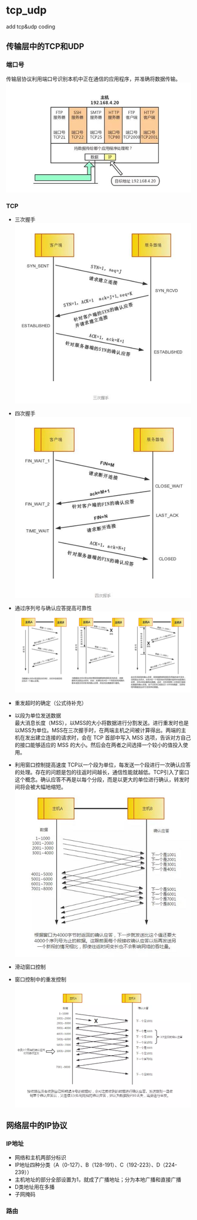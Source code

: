 # tcp_udp
add tcp&udp coding
## 传输层中的TCP和UDP
### 端口号
传输层协议利用端口号识别本机中正在通信的应用程序，并准确将数据传输。<br>
![](https://github.com/sjtujw/tcp_udp/raw/master/img/duankou.jpg)
### TCP
* 三次握手<br>
![](https://github.com/sjtujw/tcp_udp/raw/master/img/shakehands3.jpg)
* 四次握手<br>
![](https://github.com/sjtujw/tcp_udp/raw/master/img/shakehands4.jpg)
* 通过序列号与确认应答提高可靠性
![](https://github.com/sjtujw/tcp_udp/raw/master/img/ack.jpg)
* 重发超时的确定（公式待补充）
* 以段为单位发送数据<br>
最大消息长度（MSS），以MSS的大小将数据进行分割发送。进行重发时也是以MSS为单位。MSS在三次握手时，在两端主机之间被计算得出。两端的主机在发出建立连接的请求时，会在 TCP 首部中写入 MSS 选项，告诉对方自己的接口能够适应的 MSS 的大小。然后会在两者之间选择一个较小的值投入使用。
* 利用窗口控制提高速度
TCP以一个段为单位，每发送一个段进行一次确认应答的处理。存在的问题是包的往返时间越长，通信性能就越低。TCP引入了窗口这个概念。确认应答不再是以每个分段，而是以更大的单位进行确认，转发时间将会被大幅地缩短。<br>
![](https://github.com/sjtujw/tcp_udp/raw/master/img/window.jpg)
* 滑动窗口控制

* 窗口控制中的重发控制
![](https://github.com/sjtujw/tcp_udp/raw/master/img/retransmit.jpg)
## 网络层中的IP协议
### IP地址
* 网络和主机两部分标识
* IP地址四种分类（A（0-127）、B（128-191）、C（192-223）、D（224-239））
* 主机地址的部分全部设置为1，就成了广播地址；分为本地广播和直接广播
* D类地址用在多播
* 子网掩码
### 路由